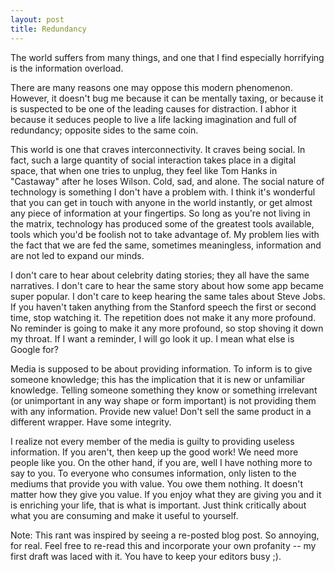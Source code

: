 ```yaml
---
layout: post
title: Redundancy
---
```


The world suffers from many things, and one that I find especially horrifying is the information overload.

There are many reasons one may oppose this modern phenomenon. However, it doesn't bug me because it can be mentally taxing, or because it is suspected to be one of the leading causes for distraction. I abhor it because it seduces people to live a life lacking imagination and full of redundancy; opposite sides to the same coin.

This world is one that craves interconnectivity. It craves being social. In fact, such a large quantity of social interaction takes place in a digital space, that when one tries to unplug, they feel like Tom Hanks in "Castaway" after he loses Wilson. Cold, sad, and alone. The social nature of technology is something I don't have a problem with. I think it's wonderful that you can get in touch with anyone in the world instantly, or get almost any piece of information at your fingertips. So long as you're not living in the matrix, technology has produced some of the greatest tools available, tools which you'd be foolish not to take advantage of. My problem lies with the fact that we are fed the same, sometimes meaningless, information and are not led to expand our minds.

I don't care to hear about celebrity dating stories; they all have the same narratives. I don't care to hear the same story about how some app became super popular. I don't care to keep hearing the same tales about Steve Jobs. If you haven't taken anything from the Stanford speech the first or second time, stop watching it. The repetition does not make it any more profound. No reminder is going to make it any more profound, so stop shoving it down my throat. If I want a reminder, I will go look it up. I mean what else is Google for?

Media is supposed to be about providing information. To inform is to give someone knowledge; this has the implication that it is new or unfamiliar knowledge. Telling someone something they know or something irrelevant (or unimportant in any way shape or form important) is not providing them with any information. Provide new value! Don't sell the same product in a different wrapper. Have some integrity. 

I realize not every member of the media is guilty to providing useless information. If you aren't, then keep up the good work! We need more people like you. On the other hand, if you are, well I have nothing more to say to you. To everyone who consumes information, only listen to the mediums that provide you with value. You owe them nothing. It doesn't matter how they give you value. If you enjoy what they are giving you and it is enriching your life, that is what is important. Just think critically about what you are consuming and make it useful to yourself.

Note: This rant was inspired by seeing a re-posted blog post. So annoying, for real. Feel free to re-read this and incorporate your own profanity -- my first draft was laced with it. You have to keep your editors busy ;).
